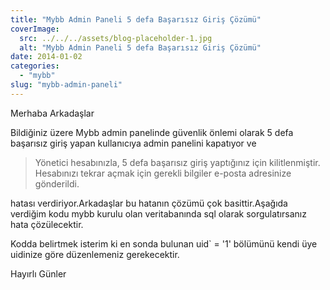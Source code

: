 ```yaml
---
title: "Mybb Admin Paneli 5 defa Başarısız Giriş Çözümü"
coverImage:
  src: ../../../assets/blog-placeholder-1.jpg
  alt: "Mybb Admin Paneli 5 defa Başarısız Giriş Çözümü"
date: 2014-01-02
categories: 
  - "mybb"
slug: "mybb-admin-paneli"
---
```


Merhaba Arkadaşlar

Bildiğiniz üzere Mybb admin panelinde güvenlik önlemi olarak 5 defa başarısız giriş yapan kullanıcıya admin panelini kapatıyor<!--more--> ve

> Yönetici hesabınızla, 5 defa başarısız giriş yaptığınız için kilitlenmiştir. Hesabınızı tekrar açmak için gerekli bilgiler e-posta adresinize gönderildi.

hatası verdiriyor.Arkadaşlar bu hatanın çözümü çok basittir.Aşağıda verdiğim kodu mybb kurulu olan veritabanında sql olarak sorgulatırsanız hata çözülecektir.

<script src="https://gist.github.com/EmreKarakaya/8229630.js"></script>

Kodda belirtmek isterim ki en sonda bulunan uid\` = '1' bölümünü kendi üye uidinize göre düzenlemeniz gerekecektir.

Hayırlı Günler

